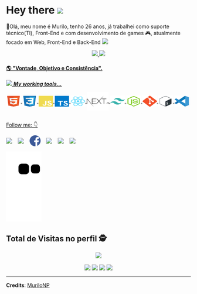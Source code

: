 # Hey there <img src="https://raw.githubusercontent.com/iampavangandhi/iampavangandhi/master/gifs/Hi.gif" width="30px">
📌Olá, meu nome é Murilo, tenho 26 anos, já trabalhei como suporte técnico(TI), Front-End e com desenvolvimento de games 🎮, atualmente focado em Web, Front-End e Back-End <img src = "https://media2.giphy.com/media/QssGEmpkyEOhBCb7e1/giphy.gif?cid=ecf05e47a0n3gi1bfqntqmob8g9aid1oyj2wr3ds3mg700bl&rid=giphy.gif" width = 16px>
  
<div align="center">
  <a href="https://github.com/MuriloNP">
  <img height="175em" src="https://github-readme-stats.vercel.app/api?username=MuriloNP&show_icons=true&hide_border=true&&title_color=94b4a4&amp&icon_color=FFFFFF&amp&text_color=FFFFFF&amp&bg_color=000000&include_all_commits=true&count_private=true">
  <img height="175em" src="https://github-readme-stats.vercel.app/api/top-langs/?username=MuriloNP&layout=compact&langs_count=15&text_color=FFFFFF&bg_color=000000&title_color=94b4a4&hide_border=true">
</div>

#### 🌎 "Vontade, Objetivo e Consistência".
  
<img src="https://media.giphy.com/media/iY8CRBdQXODJSCERIr/giphy.gif" width="30px">&nbsp;***My working tools...***
  
<div style="display: inline_block">
  <img align="center" alt="Murilo-HTML" height="30" width="40" src="https://raw.githubusercontent.com/devicons/devicon/master/icons/html5/html5-original.svg">
  <img align="center" alt="Murilo-CSS" height="30" width="40" src="https://raw.githubusercontent.com/devicons/devicon/master/icons/css3/css3-original.svg">
  <img align="center" alt="Murilo-Js" height="30" width="40" src="https://raw.githubusercontent.com/devicons/devicon/master/icons/javascript/javascript-plain.svg">
  <img align="center" alt="Murilo-Ts" height="30" width="40" src="https://raw.githubusercontent.com/devicons/devicon/master/icons/typescript/typescript-plain.svg">
  <img align="center" alt="Murilo-React" height="30" width="40" src="https://raw.githubusercontent.com/devicons/devicon/master/icons/react/react-original.svg">
  <img align="center" alt="Murilo-Nextjs" height="50" width="60" src="https://raw.githubusercontent.com/devicons/devicon/master/icons/nextjs/nextjs-original-wordmark.svg">
  <img align="center" alt="Murilo-Tailwindcss" height="30" width="40" src="https://raw.githubusercontent.com/devicons/devicon/master/icons/tailwindcss/tailwindcss-plain.svg">
  <img align="center" alt="Murilo-Nodejs" height="30" width="40" src="https://raw.githubusercontent.com/devicons/devicon/master/icons/nodejs/nodejs-original.svg">
  <img align="center" alt="Murilo-Git" height="30" width="40" src="https://raw.githubusercontent.com/devicons/devicon/master/icons/git/git-original.svg">
  <img align="center" alt="Murilo-Bash" height="30" width="40" src="https://raw.githubusercontent.com/devicons/devicon/master/icons/bash/bash-original.svg">
  <img align="center" alt="Murilo-VSCode" height="30" width="40" src="https://raw.githubusercontent.com/devicons/devicon/master/icons/vscode/vscode-original.svg">
</div>
  
##
Follow me: 👇
<div>
  <a href = "mailto:murilloprado457@gmail.com"><img align="center" height="30" src="https://cdn0.iconfinder.com/data/icons/lumin-social-media-icons/512/Gmail-512.png" target="_blank"><a/>
  &nbsp;&nbsp;
  <a href = "https://www.linkedin.com/in/murilo-nascimento-473162205"><img align="center" height="30" src="https://cdn1.iconfinder.com/data/icons/logotypes/32/circle-linkedin-512.png" target="_blank"><a/>
  &nbsp;&nbsp;
  <a href = "https://www.facebook.com/murilo.prado.73"><img align="center" height="30" src="https://raw.githubusercontent.com/MuriloNP/murilonp/main/SVG/facebook2.svg" target="_blank"><a/>
  &nbsp;&nbsp;
  <a href = "https://www.instagram.com/murilloprado_"><img align="center" height="30" src="https://cdn3.iconfinder.com/data/icons/2018-social-media-logotypes/1000/2018_social_media_popular_app_logo_instagram-512.png" target="_blank"><a/>
  &nbsp;&nbsp;
  <a href = "#"><img align="center" height="30" src="https://cdn3.iconfinder.com/data/icons/2018-social-media-logotypes/1000/2018_social_media_popular_app_logo_twitter-512.png" target="_blank"><a/>
  &nbsp;&nbsp;
  <a href = "https://steamcommunity.com/profiles/76561198293528191/"><img align="center" height="30" src="https://cdn3.iconfinder.com/data/icons/popular-services-brands-vol-2/512/steam-512.png" target="_blank"><a/>
  &nbsp;&nbsp;
</div>
    
![Snake animation](https://github.com/MuriloNP/murilonp/blob/output/github-contribution-grid-snake.svg)
    
<p align="center"> 

 ## Total de Visitas no perfil :detective: <br>
 <p align="center"> 
   <img alingn="center" src="https://profile-counter.glitch.me/murilonp/count.svg" />
 </p>

</p>

<div align="center">
  <a href="https://github.com/MuriloNP/tela-de-cadastro"><img height="120em" src="https://github-readme-stats.vercel.app/api/pin/?username=MuriloNP&repo=tela-de-cadastro&text_color=FFFFFF&bg_color=000000&title_color=94b4a4&hide_border=true"></a>
  <a href="https://github.com/MuriloNP/sistema-hoteleiro"><img height="120em" src="https://github-readme-stats.vercel.app/api/pin/?username=MuriloNP&repo=sistema-hoteleiro&text_color=FFFFFF&bg_color=000000&title_color=94b4a4&hide_border=true"></a>
  <a href="https://github.com/MuriloNP/projeto-responsividade"><img height="120em" src="https://github-readme-stats.vercel.app/api/pin/?username=MuriloNP&repo=projeto-responsividade&text_color=FFFFFF&bg_color=000000&title_color=94b4a4&hide_border=true"></a>
  <a href="https://github.com/MuriloNP/nlw-heat"><img height="120em" src="https://github-readme-stats.vercel.app/api/pin/?username=MuriloNP&repo=nlw-heat&text_color=FFFFFF&bg_color=000000&title_color=94b4a4&hide_border=true"></a>
</div>

-----
**Credits**: [MuriloNP](https://github.com/MuriloNP)
